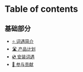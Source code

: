 # Table of contents

## 基础部分 <a href="#essential-documentation" id="essential-documentation"></a>

* [⭐ 词遇简介](README.md)
* [🛣 产品计划](essential-documentation/roadmap.md)
* [💿 安装词遇](essential-documentation/an-zhuang-ci-yu.md)
* [🙌 参与贡献](essential-documentation/contribute-to-ciyu.md)
